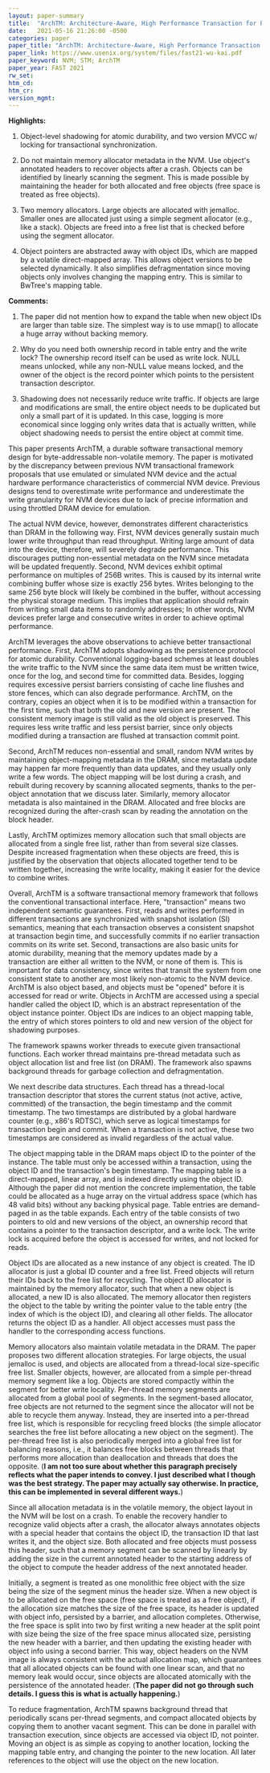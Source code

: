 ```yaml
---
layout: paper-summary
title:  "ArchTM: Architecture-Aware, High Performance Transaction for Persistent Memory"
date:   2021-05-16 21:26:00 -0500
categories: paper
paper_title: "ArchTM: Architecture-Aware, High Performance Transaction for Persistent Memory"
paper_link: https://www.usenix.org/system/files/fast21-wu-kai.pdf
paper_keyword: NVM; STM; ArchTM
paper_year: FAST 2021
rw_set:
htm_cd:
htm_cr:
version_mgmt:
---
```


**Highlights:**

1. Object-level shadowing for atomic durability, and two version MVCC w/ locking for transactional synchronization.

2. Do not maintain memory allocator metadata in the NVM. Use object's annotated headers to recover objects after a 
   crash. 
   Objects can be identified by linearly scanning the segment. This is made possible by maintaining the header for 
   both allocated and free objects (free space is treated as free objects).

3. Two memory allocators. Large objects are allocated with jemalloc. Smaller ones are allocated just using a simple
   segment allocator (e.g., like a stack). Objects are freed into a free list that is checked before using the 
   segment allocator.

4. Object pointers are abstracted away with object IDs, which are mapped by a volatile direct-mapped array.
   This allows object versions to be selected dynamically. It also simplifies defragmentation since 
   moving objects only involves changing the mapping entry.
   This is similar to BwTree's mapping table.

**Comments:**

1. The paper did not mention how to expand the table when new object IDs are larger than table size. The simplest
   way is to use mmap() to allocate a huge array without backing memory.

2. Why do you need both ownership record in table entry and the write lock? The ownership record itself can be used
   as write lock. NULL means unlocked, while any non-NULL value means locked, and the owner of the object is the
   record pointer which points to the persistent transaction descriptor.

3. Shadowing does not necessarily reduce write traffic. If objects are large and modifications are small, the entire
   object needs to be duplicated but only a small part of it is updated. In this case, logging is more economical
   since logging only writes data that is actually written, while object shadowing needs to persist the entire 
   object at commit time.

This paper presents ArchTM, a durable software transactional memory design for byte-addressable non-volatile memory.
The paper is motivated by the discrepancy between previous NVM transactional framework proposals that use emulated or 
simulated NVM device and the actual hardware performance characteristics of commercial NVM device.
Previous designs tend to overestimate write performance and underestimate the write granularity for NVM devices due
to lack of precise information and using throttled DRAM device for emulation.

The actual NVM device, however, demonstrates different characteristics than DRAM in the following way.
First, NVM devices generally sustain much lower write throughput than read throughput. Writing large amount of 
data into the device, therefore, will severely degrade performance.
This discourages putting non-essential metadata on the NVM since metadata will be updated frequently.
Second, NVM devices exhibit optimal performance on multiples of 256B writes. This is caused by its internal
write combining buffer whose size is exactly 256 bytes. Writes belonging to the same 256 byte block will likely
be combined in the buffer, without accessing the physical storage medium.
This implies that application should refrain from writing small data items to randomly addresses; In other words,
NVM devices prefer large and consecutive writes in order to achieve optimal performance.

ArchTM leverages the above observations to achieve better transactional performance.
First, ArchTM adopts shadowing as the persistence protocol for atomic durability. Conventional logging-based
schemes at least doubles the write traffic to the NVM since the same data item must be written twice, once for 
the log, and second time for committed data. Besides, logging requires excessive persist barriers consisting of 
cache line flushes and store fences, which can also degrade performance.
ArchTM, on the contrary, copies an object when it is to be modified within a transaction for the first time, such that
both the old and new version are present. The consistent memory image is still valid as the old object is preserved.
This requires less write traffic and less persist barrier, since only objects modified during a transaction
are flushed at transaction commit point.

Second, ArchTM reduces non-essential and small, random NVM writes by maintaining object-mapping metadata in the DRAM, 
since metadata update may happen far more frequently than data updates, and they usually only write a few words.
The object mapping will be lost during a crash, and rebuilt during recovery by scanning allocated segments, thanks
to the per-object annotation that we discuss later.
Similarly, memory allocator metadata is also maintained in the DRAM. Allocated and free blocks are recognized
during the after-crash scan by reading the annotation on the block header.

Lastly, ArchTM optimizes memory allocation such that small objects are allocated from a single free list,
rather than from several size classes. Despite increased fragmentation when these objects are freed, 
this is justified by the observation that objects allocated together tend to be written together, increasing
the write locality, making it easier for the device to combine writes.

Overall, ArchTM is a software transactional memory framework that follows the conventional transactional interface.
Here, "transaction" means two independent semantic guarantees. First, reads and writes performed in different 
transactions are synchronized with snapshot isolation (SI) semantics, meaning that each transaction observes a 
consistent snapshot at transaction begin time, and successfully commits if no earlier transaction commits
on its write set. 
Second, transactions are also basic units for atomic durability, meaning that the memory updates made by a  
transaction are either all written to the NVM, or none of them is. This is important for data consistency, since
writes that transit the system from one consistent state to another are most likely non-atomic to the NVM device.
ArchTM is also object based, and objects must be "opened" before it is accessed for read or write.
Objects in ArchTM are accessed using a special handler called the object ID, which is an abstract representation
of the object instance pointer. 
Object IDs are indices to an object mapping table, the entry of which stores pointers to old and new version of the 
object for shadowing purposes. 

The framework spawns worker threads to execute given transactional functions. Each worker thread maintains pre-thread
metadata such as object allocation list and free list (on DRAM). 
The framework also spawns background threads for garbage collection and defragmentation.

We next describe data structures. Each thread has a thread-local transaction descriptor that stores the current status
(not active, active, committed) of the transaction, the begin timestamp and the commit timestamp. The two timestamps
are distributed by a global hardware counter (e.g., x86's RDTSC), which serve as logical timestamps for transaction
begin and commit. When a transaction is not active, these two timestamps are considered as invalid regardless of the 
actual value. 

The object mapping table in the DRAM maps object ID to the pointer of the instance. The table must only be accessed
within a transaction, using the object ID and the transaction's begin timestamp.
The mapping table is a direct-mapped, linear array, and is indexed directly using the object ID. 
Although the paper did not mention the concrete implementation, the table could be allocated as a huge array on the
virtual address space (which has 48 valid bits) without any backing physical page. Table entries are demand-paged 
in as the table expands.
Each entry of the table consists of two pointers to old and new versions of the object, an ownership record that 
contains a pointer to the transaction descriptor, and a write lock. 
The write lock is acquired before the object is accessed for writes, and not locked for reads.

Object IDs are allocated as a new instance of any object is created. The ID allocator is just a global ID counter
and a free list. Freed objects will return their IDs back to the free list for recycling.
The object ID allocator is maintained by the memory allocator, such that when a new object is allocated, a new
ID is also allocated. The memory allocator then registers the object to the table by writing the pointer 
value to the table entry (the index of which is the object ID), and clearing all other fields. The allocator 
returns the object ID as a handler. All object accesses must pass the handler to the corresponding access functions.

Memory allocators also maintain volatile metadata in the DRAM. The paper proposes two different allocation strategies.
For large objects, the usual jemalloc is used, and objects are allocated from a thread-local size-specific free list.
Smaller objects, however, are allocated from a simple per-thread memory segment like a log. Objects are stored 
compactly within the segment for better write locality. 
Per-thread memory segments are allocated from a global pool of segments.
In the segment-based allocator, free objects are not returned to the segment since the allocator will not be able to
recycle them anyway. Instead, they are inserted into a per-thread free list, which is responsible for recycling
freed blocks (the simple allocator searches the free list before allocating a new object on the segment).
The per-thread free list is also periodically merged into a global free list for balancing reasons, i.e., it 
balances free blocks between threads that performs more allocation than deallocation and threads that does the opposite.
(**I am not too sure about whether this paragraph precisely reflects what the paper intends to convey. 
I just described what I though was the best strategy. The paper may actually
say otherwise. In practice, this can be implemented in several different ways.**)

Since all allocation metadata is in the volatile memory, the object layout in the NVM will be lost on a crash.
To enable the recovery handler to recognize valid objects after a crash, the allocator always annotates objects
with a special header that contains the object ID, the transaction ID that last writes it, and the object size.
Both allocated and free objects must possess this header, such that a memory segment can be scanned by 
linearly by adding the size in the current annotated header to the starting address of the object to compute the
header address of the next annotated header. 

Initially, a segment is treated as one monolithic free object with the size being the size of the segment minus
the header size. When a new object is to be allocated on the free space (free space is treated as a free object), 
if the allocation size matches the size of the free space, its header is updated with object info, persisted
by a barrier, and allocation completes. Otherwise, the free space is split into two by first writing a new header
at the split point with size being the size of the free space minus allocated size, persisting the new header with
a barrier, and then updating the existing header with object info using a second barrier.
This way, object headers on the NVM image is always consistent with the actual allocation map, which guarantees 
that all allocated objects can be found with one linear scan, and that no memory leak would occur, since objects 
are allocated atomically with the persistence of the annotated header.
(**The paper did not go through such details. I guess this is what is actually happening.**)

To reduce fragmentation, ArchTM spawns background thread that periodically scans per-thread segments, and compact 
allocated objects by copying them to another vacant segment. 
This can be done in parallel with transaction execution, since objects are accessed via object ID, not pointer.
Moving an object is as simple as copying to another location, locking the mapping table entry, and 
changing the pointer to the new location. All later references to the object will use the object on the new location.


